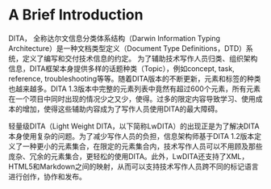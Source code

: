 # A Brief Introduction

DITA， 全称达尔文信息分类体系结构（Darwin Information Typing Architecture）是一种文档类型定义（Document Type Definitions，DTD）系统，定义了编写和交付技术信息的约定。
为了辅助技术写作人员归类、组织架构信息，DITA框架本身提供多样的话题种类（Topic），例如concept, task, reference, troubleshooting等等。随着DITA版本的不断更新，元素和标签的种类也越来越多。DITA 1.3版本中完整的元素列表中竟然有超过600个元素，所有元素在一个项目中同时出现的情况少之又少，使得。过多的限定内容导致学习、使用成本的增加，使得这些辅助内容成为了写作人员使用DITA的最大障碍。

轻量级DITA（Light Weight DITA，以下简称LwDITA）的出现正是为了解决DITA本身使用复杂的问题。为了减少写作人员的负担，信息架构师基于DITA 1.2版本定义了一种更小的元素集合，在限定的元素集合内，技术写作人员可以不用顾及那些庞杂、冗余的元素集合，更轻松的使用DITA。此外，LwDITA还支持了XML，HTML5和Markdown之间的映射，从而可以支持技术写作人员跨不同的标记语言进行创作，协作和发布。
